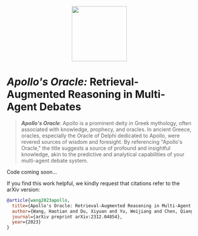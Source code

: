 <p align="center">
    <br>
    <img src="https://github.com/FutureForMe/MADRA/blob/356ce8d0913f904d54491c48c95c7b6aecee7881/pics/Apollo's_Oracle.jpg" width="150"/>
    <br>
</p>

# _Apollo's Oracle:_ Retrieval-Augmented Reasoning in Multi-Agent Debates


> **_Apollo's Oracle_**: Apollo is a prominent deity in Greek mythology, often associated with knowledge, prophecy, and oracles. In ancient Greece, oracles, especially the Oracle of Delphi dedicated to Apollo, were revered sources of wisdom and foresight. By referencing "Apollo's Oracle," the title suggests a source of profound and insightful knowledge, akin to the predictive and analytical capabilities of your multi-agent debate system.

Code coming soon...

If you find this work helpful, we kindly request that citations refer to the arXiv version:
```bibtex
@article{wang2023apollo,
  title={Apollo's Oracle: Retrieval-Augmented Reasoning in Multi-Agent Debates},
  author={Wang, Haotian and Du, Xiyuan and Yu, Weijiang and Chen, Qianglong and Zhu, Kun and Chu, Zheng and Yan, Lian and Guan, Yi},
  journal={arXiv preprint arXiv:2312.04854},
  year={2023}
}
 ```
